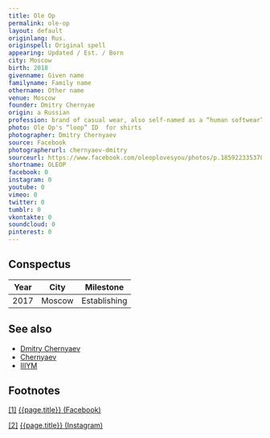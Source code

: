 ```yaml
---
title: Ole Op
permalink: ole-op
layout: default
originlang: Rus.
originspell: Original spell
appearing: Updated / Est. / Born
city: Moscow
birth: 2018
givenname: Given name
familyname: Family name
othername: Other name
venue: Moscow
founder: Dmitry Chernyae
origin: a Russian
profession: brand of casual wear, also self-named as a “human softwear” and founded by artist Dmitry Chernyaev (Дмитрий Черняев)
photo: Ole Op's “loop” ID  for shirts
photographer: Dmitry Chernyaev
source: Facebook
photographerurl: chernyaev-dmitry
sourceurl: https://www.facebook.com/oleoplovesyou/photos/p.185922335378923/185922335378923/?type=3&theater
shortname: OLEOP
facebook: 0
instagram: 0
youtube: 0
vimeo: 0
twitter: 0
tumblr: 0
vkontakte: 0
soundcloud: 0
pinterest: 0
---
```


## Conspectus

|Year|City|Milestone|
|-|-|-|
|2017|Moscow|Establishing|

## See also

+ [Dmitry Chernyaev](chernyaev-dmitry)
+ [Chernyaev](chernyaev)
+ [IIIYM](iiiym)

## Footnotes

[[1]](#a1) <span id="f1"></span> [{{page.title}} (Facebook)](https://www.facebook.com/oleoplovesyou/)

[[2]](#a2) <span id="f2"></span> [{{page.title}} (Instagram)](https://www.instagram.com/oleoplovesyou/)
